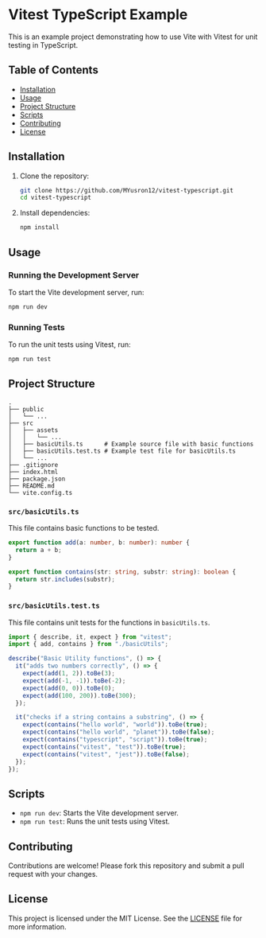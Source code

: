 # Vitest TypeScript Example

This is an example project demonstrating how to use Vite with Vitest for unit testing in TypeScript.

## Table of Contents

- [Installation](#installation)
- [Usage](#usage)
- [Project Structure](#project-structure)
- [Scripts](#scripts)
- [Contributing](#contributing)
- [License](#license)

## Installation

1. Clone the repository:

   ```bash
   git clone https://github.com/MYusron12/vitest-typescript.git
   cd vitest-typescript
   ```

2. Install dependencies:
   ```bash
   npm install
   ```

## Usage

### Running the Development Server

To start the Vite development server, run:

```bash
npm run dev
```

### Running Tests

To run the unit tests using Vitest, run:

```bash
npm run test
```

## Project Structure

```
.
├── public
│   └── ...
├── src
│   ├── assets
│   │   └── ...
│   ├── basicUtils.ts      # Example source file with basic functions
│   ├── basicUtils.test.ts # Example test file for basicUtils.ts
│   └── ...
├── .gitignore
├── index.html
├── package.json
├── README.md
└── vite.config.ts
```

### `src/basicUtils.ts`

This file contains basic functions to be tested.

```typescript
export function add(a: number, b: number): number {
  return a + b;
}

export function contains(str: string, substr: string): boolean {
  return str.includes(substr);
}
```

### `src/basicUtils.test.ts`

This file contains unit tests for the functions in `basicUtils.ts`.

```typescript
import { describe, it, expect } from "vitest";
import { add, contains } from "./basicUtils";

describe("Basic Utility functions", () => {
  it("adds two numbers correctly", () => {
    expect(add(1, 2)).toBe(3);
    expect(add(-1, -1)).toBe(-2);
    expect(add(0, 0)).toBe(0);
    expect(add(100, 200)).toBe(300);
  });

  it("checks if a string contains a substring", () => {
    expect(contains("hello world", "world")).toBe(true);
    expect(contains("hello world", "planet")).toBe(false);
    expect(contains("typescript", "script")).toBe(true);
    expect(contains("vitest", "test")).toBe(true);
    expect(contains("vitest", "jest")).toBe(false);
  });
});
```

## Scripts

- `npm run dev`: Starts the Vite development server.
- `npm run test`: Runs the unit tests using Vitest.

## Contributing

Contributions are welcome! Please fork this repository and submit a pull request with your changes.

## License

This project is licensed under the MIT License. See the [LICENSE](LICENSE) file for more information.

```

```
